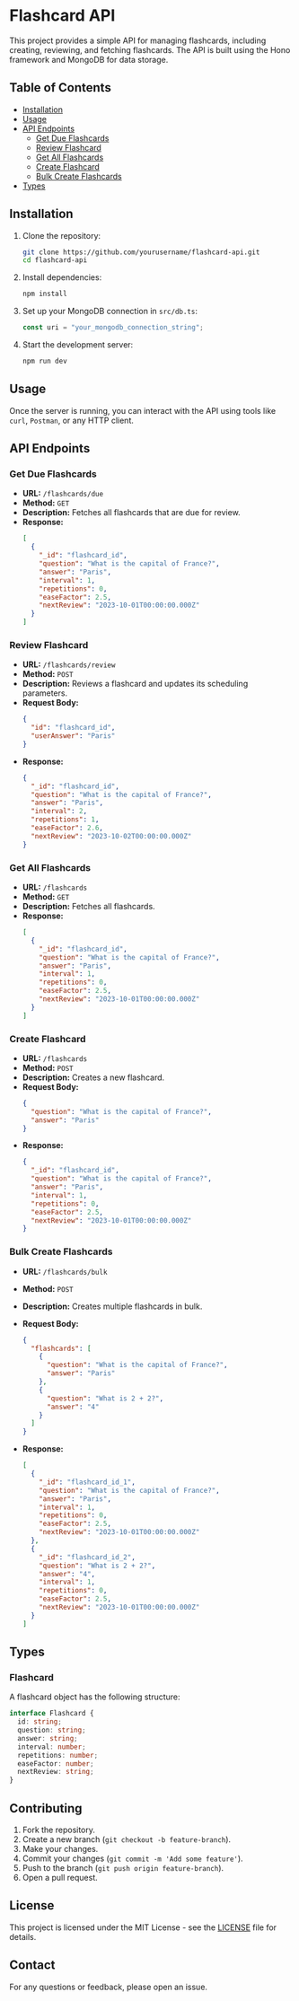 # Flashcard API

This project provides a simple API for managing flashcards, including creating, reviewing, and fetching flashcards. The API is built using the Hono framework and MongoDB for data storage.

## Table of Contents

- [Installation](#installation)
- [Usage](#usage)
- [API Endpoints](#api-endpoints)
  - [Get Due Flashcards](#get-due-flashcards)
  - [Review Flashcard](#review-flashcard)
  - [Get All Flashcards](#get-all-flashcards)
  - [Create Flashcard](#create-flashcard)
  - [Bulk Create Flashcards](#bulk-create-flashcards)
- [Types](#types)

## Installation

1. Clone the repository:

   ```sh
   git clone https://github.com/yourusername/flashcard-api.git
   cd flashcard-api
   ```

2. Install dependencies:

   ```sh
   npm install
   ```

3. Set up your MongoDB connection in `src/db.ts`:

   ```typescript
   const uri = "your_mongodb_connection_string";
   ```

4. Start the development server:
   ```sh
   npm run dev
   ```

## Usage

Once the server is running, you can interact with the API using tools like `curl`, `Postman`, or any HTTP client.

## API Endpoints

### Get Due Flashcards

- **URL:** `/flashcards/due`
- **Method:** `GET`
- **Description:** Fetches all flashcards that are due for review.
- **Response:**
  ```json
  [
    {
      "_id": "flashcard_id",
      "question": "What is the capital of France?",
      "answer": "Paris",
      "interval": 1,
      "repetitions": 0,
      "easeFactor": 2.5,
      "nextReview": "2023-10-01T00:00:00.000Z"
    }
  ]
  ```

### Review Flashcard

- **URL:** `/flashcards/review`
- **Method:** `POST`
- **Description:** Reviews a flashcard and updates its scheduling parameters.
- **Request Body:**
  ```json
  {
    "id": "flashcard_id",
    "userAnswer": "Paris"
  }
  ```
- **Response:**
  ```json
  {
    "_id": "flashcard_id",
    "question": "What is the capital of France?",
    "answer": "Paris",
    "interval": 2,
    "repetitions": 1,
    "easeFactor": 2.6,
    "nextReview": "2023-10-02T00:00:00.000Z"
  }
  ```

### Get All Flashcards

- **URL:** `/flashcards`
- **Method:** `GET`
- **Description:** Fetches all flashcards.
- **Response:**
  ```json
  [
    {
      "_id": "flashcard_id",
      "question": "What is the capital of France?",
      "answer": "Paris",
      "interval": 1,
      "repetitions": 0,
      "easeFactor": 2.5,
      "nextReview": "2023-10-01T00:00:00.000Z"
    }
  ]
  ```

### Create Flashcard

- **URL:** `/flashcards`
- **Method:** `POST`
- **Description:** Creates a new flashcard.
- **Request Body:**
  ```json
  {
    "question": "What is the capital of France?",
    "answer": "Paris"
  }
  ```
- **Response:**
  ```json
  {
    "_id": "flashcard_id",
    "question": "What is the capital of France?",
    "answer": "Paris",
    "interval": 1,
    "repetitions": 0,
    "easeFactor": 2.5,
    "nextReview": "2023-10-01T00:00:00.000Z"
  }
  ```

### Bulk Create Flashcards

- **URL:** `/flashcards/bulk`
- **Method:** `POST`
- **Description:** Creates multiple flashcards in bulk.
- **Request Body:**
  ```json
  {
    "flashcards": [
      {
        "question": "What is the capital of France?",
        "answer": "Paris"
      },
      {
        "question": "What is 2 + 2?",
        "answer": "4"
      }
    ]
  }
  ```
- **Response:**

  ```json
  [
    {
      "_id": "flashcard_id_1",
      "question": "What is the capital of France?",
      "answer": "Paris",
      "interval": 1,
      "repetitions": 0,
      "easeFactor": 2.5,
      "nextReview": "2023-10-01T00:00:00.000Z"
    },
    {
      "_id": "flashcard_id_2",
      "question": "What is 2 + 2?",
      "answer": "4",
      "interval": 1,
      "repetitions": 0,
      "easeFactor": 2.5,
      "nextReview": "2023-10-01T00:00:00.000Z"
    }
  ]
  ```

## Types

### Flashcard

A flashcard object has the following structure:

```typescript
interface Flashcard {
  id: string;
  question: string;
  answer: string;
  interval: number;
  repetitions: number;
  easeFactor: number;
  nextReview: string;
}
```

## Contributing

1. Fork the repository.
2. Create a new branch (`git checkout -b feature-branch`).
3. Make your changes.
4. Commit your changes (`git commit -m 'Add some feature'`).
5. Push to the branch (`git push origin feature-branch`).
6. Open a pull request.

## License

This project is licensed under the MIT License - see the [LICENSE](LICENSE) file for details.

## Contact

For any questions or feedback, please open an issue.
